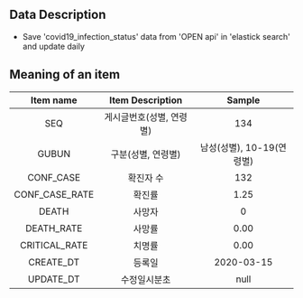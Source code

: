 ## Data Description

- Save 'covid19_infection_status' data from 'OPEN api' in 'elastick search' and update daily

## Meaning of an item

|Item name|Item Description|Sample|
|:----:|:----:|:----:|
|SEQ|게시글번호(성별, 연령별)|134|
|GUBUN|구분(성별, 연령별)|남성(성별), 10-19(연령별)|
|CONF_CASE|확진자 수|132|
|CONF_CASE_RATE|확진률|1.25|
|DEATH|사망자|0|
|DEATH_RATE|사망률|0.00|
|CRITICAL_RATE|치명률|0.00|
|CREATE_DT|등록일|2020-03-15|
|UPDATE_DT|수정일시분초|null|
